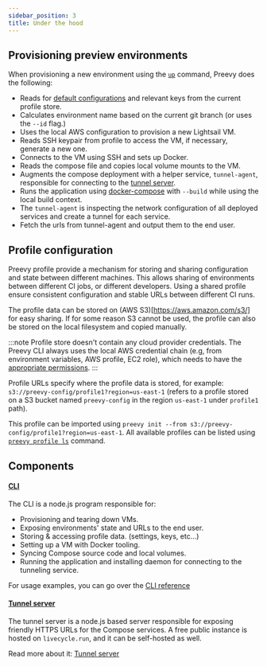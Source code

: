 ```yaml
---
sidebar_position: 3
title: Under the hood
---
```


## Provisioning preview environments

When provisioning a new environment using the [`up`](/cli-reference#preevy-up-service) command, Preevy does the following:

- Reads for [default configurations](#profile-configuration) and relevant keys from the current profile store.
- Calculates environment name based on the current git branch (or uses the `--id` flag.)
- Uses the local AWS configuration to provision a new Lightsail VM.
- Reads SSH keypair from profile to access the VM, if necessary, generate a new one.
- Connects to the VM using SSH and sets up Docker.
- Reads the compose file and copies local volume mounts to the VM.
- Augments the compose deployment with a helper service, `tunnel-agent`, responsible for connecting to the [tunnel server](/tunnel-server).
- Runs the application using [docker-compose](https://docs.docker.com/compose/) with `--build` while using the local build context.
- The `tunnel-agent` is inspecting the network configuration of all deployed services and create a tunnel for each service.
- Fetch the urls from tunnel-agent and output them to the end user.

## Profile configuration

Preevy profile provide a mechanism for storing and sharing configuration and state between different machines. This allows sharing of environments between different CI jobs, or different developers.
Using a shared profile ensure consistent configuration and stable URLs between different CI runs.

The profile data can be stored on (AWS S3)[https://aws.amazon.com/s3/] for easy sharing. If for some reason S3 cannot be used, the profile can also be stored on the local filesystem and copied manually.

:::note
Profile store doesn't contain any cloud provider credentials.
The Preevy CLI always uses the local AWS credential chain (e.g, from environment variables, AWS profile, EC2 role), which needs to have the [appropriate permissions](/drivers/aws-lightsail).
:::

Profile URLs specify where the profile data is stored, for example: `s3://preevy-config/profile1?region=us-east-1` (refers to a profile stored on a S3 bucket named `preevy-config` in the region `us-east-1` under `profile1` path).

This profile can be imported using `preevy init --from s3://preevy-config/profile1?region=us-east-1`.
All available profiles can be listed using [`preevy profile ls`](/cli-reference#preevy-profile-ls) command.

## Components

#### [CLI](https://github.com/livecycle/preevy/tree/master/packages/cli)

The CLI is a node.js program responsible for:

- Provisioning and tearing down VMs.
- Exposing environments' state and URLs to the end user.
- Storing & accessing profile data. (settings, keys, etc...)
- Setting up a VM with Docker tooling.
- Syncing Compose source code and local volumes.
- Running the application and installing daemon for connecting to the tunneling service.

For usage examples, you can go over the [CLI reference](/cli-reference.md)

#### [Tunnel server](https://github.com/livecycle/preevy/tree/master/packages/tunnel-server)

The tunnel server is a node.js based server responsible for exposing friendly HTTPS URLs for the Compose services.
A free public instance is hosted on `livecycle.run`, and it can be self-hosted as well.

Read more about it: [Tunnel server](/tunnel-server)
